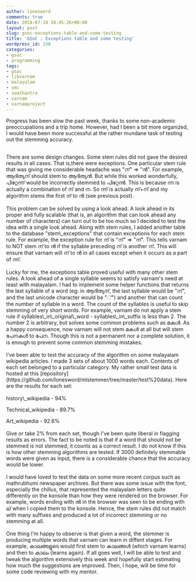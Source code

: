 ```yaml
---
author: lonesword
comments: true
date: 2014-07-10 18:45:26+00:00
layout: post
slug: gsoc-exceptions-table-and-some-testing
title: 'GSoC : Exceptions table and some testing'
wordpress_id: 158
categories:
- gsoc
- programming
tags:
- gsoc
- libvarnam
- malayalam
- smc
- swathantra
- varnam
- varnamproject
---
```


Progress has been slow the past week, thanks to some non-academic preoccupations and a trip home. However, had I been a bit more organized, I would have been more successful at the rather mundane task of testing out the stemming accuracy.

<br/>
There are some design changes. Some stem rules did not gave the desired results in all cases. That is,there were exceptions. One particular stem rule that was giving me considerable headache was "ന്" => "ൻ". For example, ആദിത്യന് should stem to ആദിത്യൻ. But while this worked wonderfully, പിറ്റേന്ന് would be incorrectly stemmed to പിറ്റേന്ൻ. This is because ന്ന is actually a combination of ന് and ന. So ന്ന് is actually ന്+ന് and my algorithm stems the first ന് to ൻ (see previous post).
<br/><br/>
This problem can be solved by using a look ahead. A look ahead in its proper and fully scalable (that is, an algorithm that can look ahead any number of characters) can turn out to be too much so I decided to test the idea with a single look ahead. Along with stem rules, I added another table to the database "stem\_exceptions" that contain exceptions for each stem rule. For example, the exception rule for ന് is "ന്" => "ന്". This tells varnam to NOT stem ന് to ൻ if the syllable preceding ന് is another ന്. This will ensure that varnam will ന് to ൻ in all cases except when it occurs as a part of ന്ന്.
<br/><br/>
Lucky for me, the exceptions table proved useful with many other stem rules. A look ahead of a single syllable seems to satisfy varnam's need at least with malayalam. I had to implement some helper functions that returns the last syllable of a word (eg: in ആദിത്യന്, the last syllable would be "ന്", and the last unicode character would be "്") and another that can count the number of syllable in a word. The count of the syllables is useful to skip stemming of very short words. For example, varnam do not apply a stem rule if syllables\_in\_original\_word - syllables\_in\_suffix is less than 2. The number 2 is arbitrary, but solves some common problems such as മകൾ. As a happy consequence, now varnam will not stem മകൾ at all but will stem പേനകൾ to പേന. Though this is not a permanent nor a complete solution, it is enough to prevent some common stemming mistakes.
<br/><br/>
I've been able to test the accuracy of the algorithm on some malayalam wikipedia articles. I made 3 sets of about 1000 words each. Contents of each set belonged to a particular category. My rather small test data is hosted at this [repository](https://github.com/lonesword/mlstemmer/tree/master/test%20data). Here are the results for each set:
<br/><br/>
history\_wikipedia - 94%

Technical\_wikipedia - 89.7%

Art\_wikipedia - 92.6%
<br/><br/>
Give or take 2% from each set, though I've been quite liberal in flagging results as errors. The fact to be noted is that if a word that should not be stemmed is not stemmed, it counts as a correct result. I do not know if this is how other stemming algorithms are tested. If 3000 definitely stemmable words were given as input, there is a considerable chance that the accuracy would be lower.
<br/><br/>
I would have loved to test the data on some more recent corpus such as mathrubhumi newspaper archives. But there was some issue with the font, especially the chillus, that represented the malayalam letters quite differently on the konsole than how they were rendered on the browser. For example, words ending with ൽ in the browser was seen to be ending with ല് when I copied them to the konsole. Hence, the stem rules did not match with many suffixes and produced a lot of incorrect stemming or no stemming at all.
<br/><br/>
One thing I'm happy to observe is that given a word, the stemmer is producing multiple words that varnam can learn in diffent stages. For example, കാലങ്ങളുടെ would first stem to കാലങ്ങൾ (which varnam learns) and then to കാലം (learns again). If all goes well, I will be able to test and tweak the algorithm extensively this week and hopefully start estimating how much the suggestions are improved. Then, I hope, will be time for some code reviewing with my mentor.
